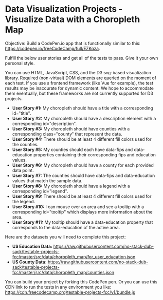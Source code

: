 # Data Visualization Projects - Visualize Data with a Choropleth Map

Objective: Build a CodePen.io app that is functionally similar to this: https://codepen.io/freeCodeCamp/full/EZKqza.

Fulfill the below user stories and get all of the tests to pass. Give it your own personal style.

You can use HTML, JavaScript, CSS, and the D3 svg-based visualization library. Required (non-virtual) DOM elements are 
queried on the moment of each test. If you use a frontend framework (like Vue for example), the test results may be 
inaccurate for dynamic content. We hope to accommodate them eventually, but these frameworks are not currently supported 
for D3 projects.

- **User Story #1:** My choropleth should have a title with a corresponding id="title".
- **User Story #2:** My choropleth should have a description element with a corresponding id="description".
- **User Story #3:** My choropleth should have counties with a corresponding class="county" that represent the data.
- **User Story #4:** There should be at least 4 different fill colors used for the counties.
- **User Story #5:** My counties should each have data-fips and data-education properties containing their corresponding fips and education values.
- **User Story #6:** My choropleth should have a county for each provided data point.
- **User Story #7:** The counties should have data-fips and data-education values that match the sample data.
- **User Story #8:** My choropleth should have a legend with a corresponding id="legend".
- **User Story #9:** There should be at least 4 different fill colors used for the legend.
- **User Story #10:** I can mouse over an area and see a tooltip with a corresponding id="tooltip" which displays more information about the area.
- **User Story #11:** My tooltip should have a data-education property that corresponds to the data-education of the active area.

Here are the datasets you will need to complete this project:
- **US Education Data:** https://raw.githubusercontent.com/no-stack-dub-sack/testable-projects-fcc/master/src/data/choropleth_map/for_user_education.json
- **US County Data:** https://raw.githubusercontent.com/no-stack-dub-sack/testable-projects-fcc/master/src/data/choropleth_map/counties.json

You can build your project by forking this CodePen pen. Or you can use this CDN link to run the tests in any environment 
you like: https://cdn.freecodecamp.org/testable-projects-fcc/v1/bundle.js